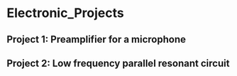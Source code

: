 # Electronic_Projects
## Project 1: Preamplifier for a microphone

## Project 2: Low frequency parallel resonant circuit
